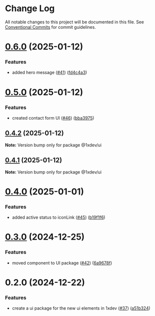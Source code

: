 # Change Log

All notable changes to this project will be documented in this file.
See [Conventional Commits](https://conventionalcommits.org) for commit guidelines.

# [0.6.0](https://github.com/devxicans/platform/compare/@1xdev/ui@0.5.0...@1xdev/ui@0.6.0) (2025-01-12)

### Features

- added hero message ([#41](https://github.com/devxicans/platform/issues/41)) ([fd4c4a3](https://github.com/devxicans/platform/commit/fd4c4a35790582a642ac1d6486a5178dcc64ff8b))

# [0.5.0](https://github.com/devxicans/platform/compare/@1xdev/ui@0.4.2...@1xdev/ui@0.5.0) (2025-01-12)

### Features

- created contact form UI ([#46](https://github.com/devxicans/platform/issues/46)) ([bba3975](https://github.com/devxicans/platform/commit/bba3975f9d8f573e6297d498753a9c7fea8267d8))

## [0.4.2](https://github.com/devxicans/platform/compare/@1xdev/ui@0.4.1...@1xdev/ui@0.4.2) (2025-01-12)

**Note:** Version bump only for package @1xdev/ui

## [0.4.1](https://github.com/devxicans/platform/compare/@1xdev/ui@0.4.0...@1xdev/ui@0.4.1) (2025-01-12)

**Note:** Version bump only for package @1xdev/ui

# [0.4.0](https://github.com/devxicans/platform/compare/@1xdev/ui@0.3.0...@1xdev/ui@0.4.0) (2025-01-01)

### Features

- added active status to iconLink ([#45](https://github.com/devxicans/platform/issues/45)) ([b19f1f6](https://github.com/devxicans/platform/commit/b19f1f684b3014e85f4b56fafc48153afe070138))

# [0.3.0](https://github.com/devxicans/platform/compare/@1xdev/ui@0.2.0...@1xdev/ui@0.3.0) (2024-12-25)

### Features

- moved component to UI package ([#42](https://github.com/devxicans/platform/issues/42)) ([6a9678f](https://github.com/devxicans/platform/commit/6a9678ff13a0dbad38f2362fbd90bc733070957d))

# 0.2.0 (2024-12-22)

### Features

- create a ui package for the new ui elements in 1xdev ([#37](https://github.com/devxicans/platform/issues/37)) ([a51b324](https://github.com/devxicans/platform/commit/a51b3241b537c54c993433cda045087b86b1409a))
